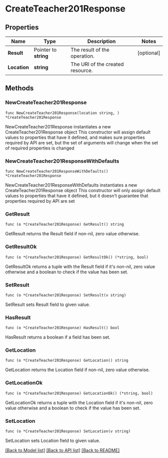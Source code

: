 # CreateTeacher201Response

## Properties

Name | Type | Description | Notes
------------ | ------------- | ------------- | -------------
**Result** | Pointer to **string** | The result of the operation. | [optional] 
**Location** | **string** | The URI of the created resource. | 

## Methods

### NewCreateTeacher201Response

`func NewCreateTeacher201Response(location string, ) *CreateTeacher201Response`

NewCreateTeacher201Response instantiates a new CreateTeacher201Response object
This constructor will assign default values to properties that have it defined,
and makes sure properties required by API are set, but the set of arguments
will change when the set of required properties is changed

### NewCreateTeacher201ResponseWithDefaults

`func NewCreateTeacher201ResponseWithDefaults() *CreateTeacher201Response`

NewCreateTeacher201ResponseWithDefaults instantiates a new CreateTeacher201Response object
This constructor will only assign default values to properties that have it defined,
but it doesn't guarantee that properties required by API are set

### GetResult

`func (o *CreateTeacher201Response) GetResult() string`

GetResult returns the Result field if non-nil, zero value otherwise.

### GetResultOk

`func (o *CreateTeacher201Response) GetResultOk() (*string, bool)`

GetResultOk returns a tuple with the Result field if it's non-nil, zero value otherwise
and a boolean to check if the value has been set.

### SetResult

`func (o *CreateTeacher201Response) SetResult(v string)`

SetResult sets Result field to given value.

### HasResult

`func (o *CreateTeacher201Response) HasResult() bool`

HasResult returns a boolean if a field has been set.

### GetLocation

`func (o *CreateTeacher201Response) GetLocation() string`

GetLocation returns the Location field if non-nil, zero value otherwise.

### GetLocationOk

`func (o *CreateTeacher201Response) GetLocationOk() (*string, bool)`

GetLocationOk returns a tuple with the Location field if it's non-nil, zero value otherwise
and a boolean to check if the value has been set.

### SetLocation

`func (o *CreateTeacher201Response) SetLocation(v string)`

SetLocation sets Location field to given value.



[[Back to Model list]](../README.md#documentation-for-models) [[Back to API list]](../README.md#documentation-for-api-endpoints) [[Back to README]](../README.md)


